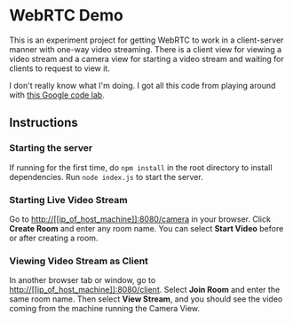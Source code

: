 # WebRTC Demo

This is an experiment project for getting WebRTC to work in a client-server manner with one-way video streaming. There is a client view for viewing a video stream and a camera view for starting a video stream and waiting for clients to request to view it.

I don't really know what I'm doing. I got all this code from playing around with [this Google code lab](https://codelabs.developers.google.com/codelabs/webrtc-web/#7).

## Instructions

### Starting the server

If running for the first time, do `npm install` in the root directory to install dependencies. Run `node index.js` to start the server.

### Starting Live Video Stream

Go to <http://[[ip_of_host_machine]]:8080/camera> in your browser. Click **Create Room** and enter any room name. You can select **Start Video** before or after creating a room.

### Viewing Video Stream as Client

In another browser tab or window, go to <http://[[ip_of_host_machine]]:8080/client>. Select **Join Room** and enter the same room name. Then select **View Stream**, and you should see the video coming from the machine running the Camera View.
